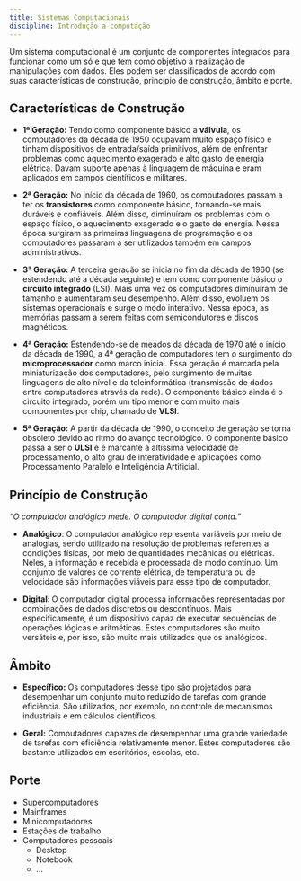 ```yaml
---
title: Sistemas Computacionais
discipline: Introdução a computação
---
```


Um sistema computacional é um conjunto de componentes integrados para funcionar como um só e que tem como objetivo a realização de manipulações com dados. Eles podem ser classificados de acordo com suas características de construção, princípio de construção, âmbito e porte.

## Características de Construção

- **1ª Geração:** Tendo como componente básico a **válvula**, os computadores da década de 1950 ocupavam muito espaço físico e tinham dispositivos de entrada/saída primitivos, além de enfrentar problemas como aquecimento exagerado e alto gasto de energia elétrica. Davam suporte apenas à linguagem de máquina e eram aplicados em campos científicos e militares.

- **2ª Geração:** No início da década de 1960, os computadores passam a ter os **transistores** como componente básico, tornando-se mais duráveis e confiáveis. Além disso, diminuíram os problemas com o espaço físico, o aquecimento exagerado e o gasto de energia. Nessa época surgiram as primeiras linguagens de programação e os computadores passaram a ser utilizados também em campos administrativos.

- **3ª Geração:** A terceira geração se inicia no fim da década de 1960 (se estendendo até a década seguinte) e tem como componente básico o **circuito integrado** (LSI). Mais uma vez os computadores diminuíram de tamanho e aumentaram seu desempenho. Além disso, evoluem os sistemas operacionais e surge o modo interativo. Nessa época, as memórias passam a serem feitas com semicondutores e discos magnéticos.

- **4ª Geração:** Estendendo-se de meados da década de 1970 até o início da década de 1990, a 4ª geração de computadores tem o surgimento do **microprocessador** como marco inicial. Essa geração é marcada pela miniaturização dos computadores, pelo surgimento de muitas linguagens de alto nível e da teleinformática (transmissão de dados entre computadores através da rede). O componente básico ainda é o circuito integrado, porém um tipo menor e com muito mais componentes por chip, chamado de **VLSI**.

- **5ª Geração:** A partir da década de 1990, o conceito de geração se torna obsoleto devido ao ritmo do avanço tecnológico. O componente básico passa a ser o **ULSI** e é marcante a altíssima velocidade de processamento, o alto grau de interatividade e aplicações como Processamento Paralelo e Inteligência Artificial.

## Princípio de Construção

*“O computador analógico mede.
O computador digital conta.”*

- **Analógico**: O computador analógico representa variáveis por meio de analogias, sendo utilizado na resolução de problemas referentes a condições físicas, por meio de quantidades mecânicas ou elétricas. Neles, a informação é recebida e processada de modo contínuo. Um conjunto de valores de corrente elétrica, de temperatura ou de velocidade são informações viáveis para esse tipo de computador.

- **Digital**: O computador digital processa informações representadas por combinações de dados discretos ou descontínuos. Mais especificamente, é um dispositivo capaz de executar sequências de operações lógicas e aritméticas. Estes computadores são muito versáteis e, por isso, são muito mais utilizados que os analógicos.

## Âmbito

- **Específico:** Os computadores desse tipo são projetados para desempenhar um conjunto muito reduzido de tarefas com grande eficiência. São utilizados, por exemplo, no controle de mecanismos industriais e em cálculos científicos.

- **Geral:** Computadores capazes de desempenhar uma grande variedade de tarefas com eficiência relativamente menor. Estes computadores são bastante utilizados em escritórios, escolas, etc.

## Porte

- Supercomputadores
- Mainframes
- Minicomputadores
- Estações de trabalho
- Computadores pessoais
    - Desktop
    - Notebook
    - ...